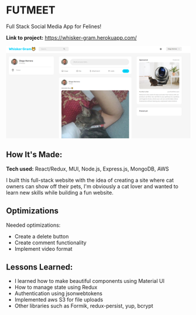# FUTMEET

Full Stack Social Media App for Felines!

**Link to project:** https://whisker-gram.herokuapp.com/

![alt tag](./whiskergram.PNG)

## How It's Made:

**Tech used:** React/Redux, MUI, Node.js, Express.js, MongoDB, AWS

I built this full-stack website with the idea of creating a site where cat owners can show off their pets, I'm obviously a cat lover and wanted to learn new skills while building a fun website.

## Optimizations

Needed optimizations:

- Create a delete button
- Create comment functionality
- Implement video format

## Lessons Learned:

- I learned how to make beautiful components using Material UI
- How to manage state using Redux
- Authentication using jsonwebtokens
- Implemented aws S3 for file uploads
- Other libraries such as Formik, redux-persist, yup, bcrypt

